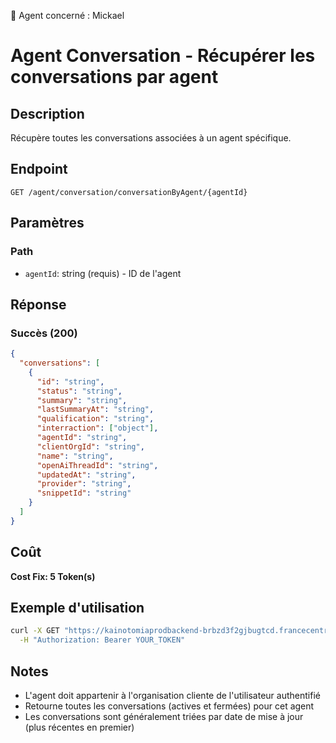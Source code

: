 🧠 Agent concerné : Mickael
# Agent Conversation - Récupérer les conversations par agent

## Description
Récupère toutes les conversations associées à un agent spécifique.

## Endpoint
```
GET /agent/conversation/conversationByAgent/{agentId}
```

## Paramètres

### Path
- `agentId`: string (requis) - ID de l'agent

## Réponse

### Succès (200)
```json
{
  "conversations": [
    {
      "id": "string",
      "status": "string",
      "summary": "string",
      "lastSummaryAt": "string",
      "qualification": "string",
      "interraction": ["object"],
      "agentId": "string",
      "clientOrgId": "string",
      "name": "string",
      "openAiThreadId": "string",
      "updatedAt": "string",
      "provider": "string",
      "snippetId": "string"
    }
  ]
}
```

## Coût
**Cost Fix: 5 Token(s)**

## Exemple d'utilisation

```bash
curl -X GET "https://kainotomiaprodbackend-brbzd3f2gjbugtcd.francecentral-01.azurewebsites.net/agent/conversation/conversationByAgent/agent-id-123" \
  -H "Authorization: Bearer YOUR_TOKEN"
```

## Notes
- L'agent doit appartenir à l'organisation cliente de l'utilisateur authentifié
- Retourne toutes les conversations (actives et fermées) pour cet agent
- Les conversations sont généralement triées par date de mise à jour (plus récentes en premier) 